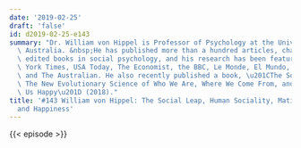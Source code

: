 ```yaml
---
date: '2019-02-25'
draft: 'false'
id: d2019-02-25-e143
summary: "Dr. William von Hippel is Professor of Psychology at the University of Queensland,\
  \ Australia. &nbsp;He has published more than a hundred articles, chapters, and\
  \ edited books in social psychology, and his research has been featured in The New\
  \ York Times, USA Today, The Economist, the BBC, Le Monde, El Mundo, Der Spiegel,\
  \ and The Australian. He also recently published a book, \u201CThe Social Leap:\
  \ The New Evolutionary Science of Who We Are, Where We Come From, and What Makes\
  \ Us Happy\u201D (2018)."
title: '#143 William von Hippel: The Social Leap, Human Sociality, Mating, Agriculture,
  and Happiness'
---
```

{{< episode >}}
